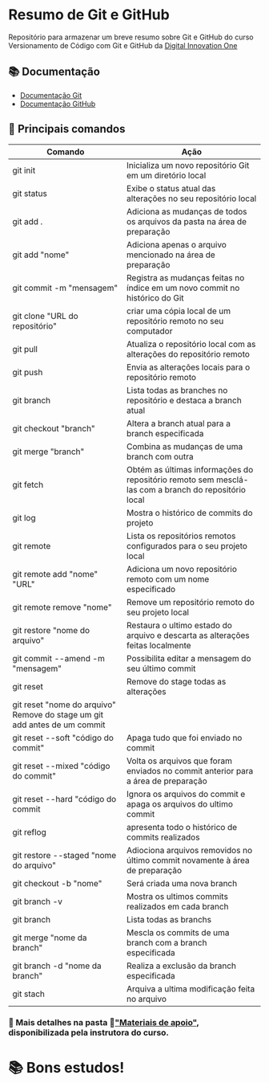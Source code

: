 
# Resumo de Git e GitHub

Repositório para armazenar um breve resumo sobre Git e GitHub do curso Versionamento de Código com Git e GitHub da [Digital Innovation One](https://www.dio.me/)

## 📚 Documentação
- [Documentação Git](https://git-scm.com/docs/git/pt_BR)
- [Documentação GitHub](https://docs.github.com/)

## 📍 Principais comandos

|Comando | Ação |
|---------|---------|
|git init | Inicializa um novo repositório Git em um diretório local |
|git status | Exibe o status atual das alterações no seu repositório local|
|git add . | Adiciona as mudanças de todos os arquivos da pasta na área de preparação|
|git add "nome" | Adiciona apenas o arquivo mencionado na área de preparação |
|git commit -m "mensagem" | Registra as mudanças feitas no índice em um novo commit no histórico do Git|
|git clone "URL do repositório"|criar uma cópia local de um repositório remoto no seu computador|
|git pull|Atualiza o repositório local com as alterações do repositório remoto|
|git push|Envia as alterações locais para o repositório remoto|
|git branch| Lista todas as branches no repositório e destaca a branch atual|
|git checkout "branch"|Altera a branch atual para a branch especificada|
|git merge "branch"|Combina as mudanças de uma branch com outra|
|git fetch|Obtém as últimas informações do repositório remoto sem mesclá-las com a branch do repositório local|
|git log| Mostra o histórico de commits do projeto|
|git remote| Lista os repositórios remotos configurados para o seu projeto local|
|git remote add "nome" "URL"| Adiciona um novo repositório remoto com um nome especificado
|git remote remove "nome"| Remove um repositório remoto do seu projeto local
|git restore "nome do arquivo"| Restaura o ultimo estado do arquivo e descarta as alterações feitas localmente
|git commit --amend -m "mensagem"|Possibilita editar a mensagem do seu último commit
|git reset | Remove do stage todas as alterações
|git reset "nome do arquivo"  Remove do stage um git add antes de um commit
|git reset --soft "código do commit"| Apaga tudo que foi enviado no commit
|git reset --mixed "código do commit" | Volta os arquivos que foram enviados no commit anterior para a área de preparação
|git reset --hard "código do commit| Ignora os arquivos do commit e apaga os arquivos do ultimo commit
|git reflog| apresenta todo o histórico de commits realizados
|git restore --staged "nome do arquivo"|Adiociona arquivos removidos no último commit novamente à área de preparação
|git checkout -b "nome"| Será criada uma nova branch
|git branch -v| Mostra os ultimos commits realizados em cada branch
|git branch| Lista todas as branchs
|git merge "nome da branch"| Mescla os commits de uma branch com a branch especificada
|git branch -d "nome da branch"| Realiza a exclusão da branch especificada
|git stach| Arquiva a ultima modificação feita no arquivo

 ### 📌 Mais detalhes na pasta 🔗["Materiais de apoio"](https://github.com/elidianaandrade/dio-curso-git-github), disponibilizada pela instrutora do curso.

 # 📚 Bons estudos!

